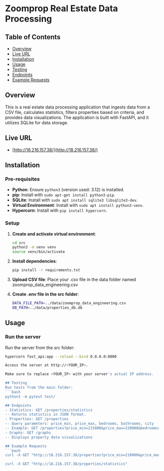 # Zoomprop Real Estate Data Processing

## Table of Contents
- [Overview](#overview)
- [Live URL](#live-url)
- [Installation](#installation)
- [Usage](#usage)
- [Testing](#testing)
- [Endpoints](#endpoints)
- [Example Requests](#example-requests)


## Overview

This is a real estate data processing application that ingests data from a CSV file, calculates statistics, filters properties based on criteria, and provides data visualizations. The application is built with FastAPI, and it utilizes SQLite for data storage.

## Live URL
- [http://18.216.157.38/](http://18.216.157.38/)

## Installation

### Pre-requisites

- **Python**: Ensure `python3` (version used: 3.12) is installed.
- **pip**: Install with `sudo apt-get install python3-pip`.
- **SQLite**: Install with `sudo apt install sqlite3 libsqlite3-dev`.
- **Virtual Environment**: Install with `sudo apt install python3-venv`.
- **Hypercorn**: Install with `pip install hypercorn`.

### Setup

1. **Create and activate virtual environment**:
   ```bash
   cd src
   python3 -m venv venv
   source venv/bin/activate

2. **Install dependencies**:
   ```bash
   pip install -r requirements.txt

3. **Upload CSV file**: Place your .csv file in the data folder named zoomprop_data_engineering.csv

4. **Create .env file in the src folder**:
   ```bash
   DATA_FILE_PATH=../data/zoomprop_data_engineering.csv
   DB_PATH=../data/properties_db.db

## Usage

### Run the server
  Run the server from the src folder:
  ```bash
  hypercorn fast_api:app --reload --bind 0.0.0.0:8000

  Access the server at http://<YOUR_IP>.

  Make sure to replace <YOUR_IP> with your server's actual IP address.

## Testing
  Run tests from the main folder:
  ```bash
  python3 -m pytest test/

## Endpoints
- Statistics: GET /properties/statistics
  -- Returns statistics in JSON format.
- Properties: GET /properties
  -- Query parameters: price_min, price_max, bedrooms, bathrooms, city
  -- Example: GET /properties?price_min=215000&price_max=220000&bedrooms=7&bathrooms=3&city=Miami
- Graphs: GET /graphs
  -- Displays property data visualizations

## Example Requests
  ```bash
  curl -X GET "http://18.216.157.38/properties?price_min=210000&price_max=220000&bedrooms=5&bathrooms=3&city=Miami"

  curl -X GET "http://18.216.157.38/properties/statistics"



